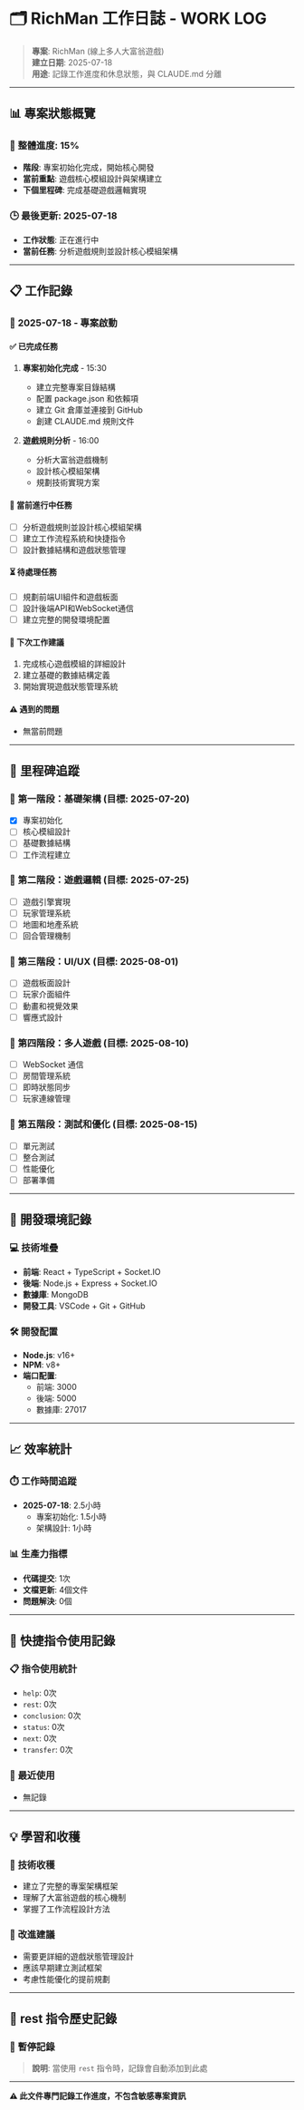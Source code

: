 # 🗂️ RichMan 工作日誌 - WORK LOG

> **專案**: RichMan (線上多人大富翁遊戲)  
> **建立日期**: 2025-07-18  
> **用途**: 記錄工作進度和休息狀態，與 CLAUDE.md 分離  

---

## 📊 專案狀態概覽

### 🎯 **整體進度**: 15%
- **階段**: 專案初始化完成，開始核心開發
- **當前重點**: 遊戲核心模組設計與架構建立
- **下個里程碑**: 完成基礎遊戲邏輯實現

### 🕒 **最後更新**: 2025-07-18
- **工作狀態**: 正在進行中
- **當前任務**: 分析遊戲規則並設計核心模組架構

---

## 📋 工作記錄

### 🚀 **2025-07-18 - 專案啟動**

#### ✅ **已完成任務**
1. **專案初始化完成** - 15:30
   - 建立完整專案目錄結構
   - 配置 package.json 和依賴項
   - 建立 Git 倉庫並連接到 GitHub
   - 創建 CLAUDE.md 規則文件

2. **遊戲規則分析** - 16:00
   - 分析大富翁遊戲機制
   - 設計核心模組架構
   - 規劃技術實現方案

#### 🎯 **當前進行中任務**
- [ ] 分析遊戲規則並設計核心模組架構
- [ ] 建立工作流程系統和快捷指令
- [ ] 設計數據結構和遊戲狀態管理

#### ⏳ **待處理任務**
- [ ] 規劃前端UI組件和遊戲板面
- [ ] 設計後端API和WebSocket通信
- [ ] 建立完整的開發環境配置

#### 🔄 **下次工作建議**
1. 完成核心遊戲模組的詳細設計
2. 建立基礎的數據結構定義
3. 開始實現遊戲狀態管理系統

#### ⚠️ **遇到的問題**
- 無當前問題

---

## 🎯 里程碑追蹤

### 📅 **第一階段：基礎架構** (目標: 2025-07-20)
- [x] 專案初始化
- [ ] 核心模組設計
- [ ] 基礎數據結構
- [ ] 工作流程建立

### 📅 **第二階段：遊戲邏輯** (目標: 2025-07-25)
- [ ] 遊戲引擎實現
- [ ] 玩家管理系統
- [ ] 地圖和地產系統
- [ ] 回合管理機制

### 📅 **第三階段：UI/UX** (目標: 2025-08-01)
- [ ] 遊戲板面設計
- [ ] 玩家介面組件
- [ ] 動畫和視覺效果
- [ ] 響應式設計

### 📅 **第四階段：多人遊戲** (目標: 2025-08-10)
- [ ] WebSocket 通信
- [ ] 房間管理系統
- [ ] 即時狀態同步
- [ ] 玩家連線管理

### 📅 **第五階段：測試和優化** (目標: 2025-08-15)
- [ ] 單元測試
- [ ] 整合測試
- [ ] 性能優化
- [ ] 部署準備

---

## 🔧 開發環境記錄

### 💻 **技術堆疊**
- **前端**: React + TypeScript + Socket.IO
- **後端**: Node.js + Express + Socket.IO
- **數據庫**: MongoDB
- **開發工具**: VSCode + Git + GitHub

### 🛠️ **開發配置**
- **Node.js**: v16+
- **NPM**: v8+
- **端口配置**: 
  - 前端: 3000
  - 後端: 5000
  - 數據庫: 27017

---

## 📈 效率統計

### ⏱️ **工作時間追蹤**
- **2025-07-18**: 2.5小時
  - 專案初始化: 1.5小時
  - 架構設計: 1小時

### 📊 **生產力指標**
- **代碼提交**: 1次
- **文檔更新**: 4個文件
- **問題解決**: 0個

---

## 🎯 快捷指令使用記錄

### 📋 **指令使用統計**
- `help`: 0次
- `rest`: 0次
- `conclusion`: 0次
- `status`: 0次
- `next`: 0次
- `transfer`: 0次

### 🔄 **最近使用**
- 無記錄

---

## 💡 學習和收穫

### 🚀 **技術收穫**
- 建立了完整的專案架構框架
- 理解了大富翁遊戲的核心機制
- 掌握了工作流程設計方法

### 🎯 **改進建議**
- 需要更詳細的遊戲狀態管理設計
- 應該早期建立測試框架
- 考慮性能優化的提前規劃

---

## 🔄 **rest 指令歷史記錄**

### 📝 **暫停記錄**
> **說明**: 當使用 `rest` 指令時，記錄會自動添加到此處

---

**⚠️ 此文件專門記錄工作進度，不包含敏感專案資訊**